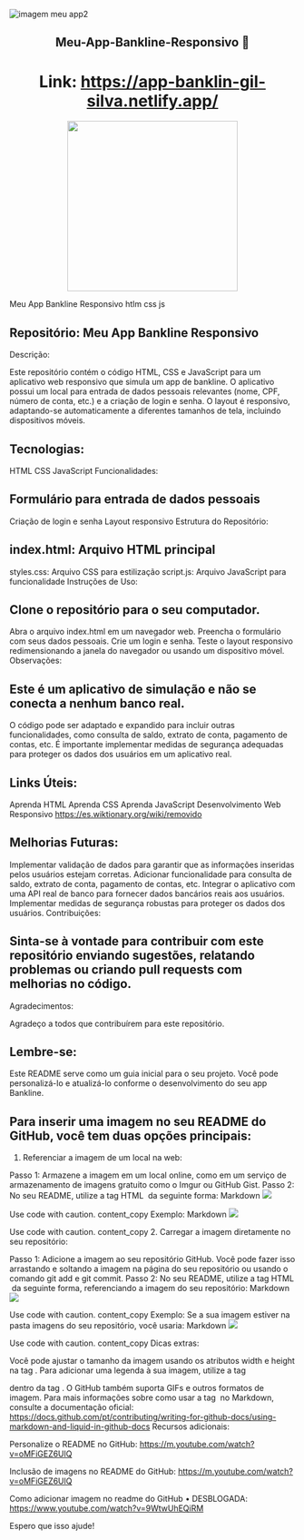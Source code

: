![imagem meu app2](https://github.com/Giljared/Meu-App-Bankline-Responsivo/assets/64940515/447e96a5-c036-4696-9775-923f3157c7f5)


<span align="center">

##  Meu-App-Bankline-Responsivo 👋 
# Link: https://app-banklin-gil-silva.netlify.app/

</span>

<div align="center">
<img src="https://github.com/Giljared/Meu-App-Bankline-Responsivo/assets/64940515/ca6c1d64-2b81-456b-82cd-b5b7f8fdf057" width="300px"/>
</div>


Meu App Bankline Responsivo htlm css js
## Repositório: Meu App Bankline Responsivo
Descrição:

Este repositório contém o código HTML, CSS e JavaScript para um aplicativo web responsivo que simula um app de bankline. O aplicativo possui um local para entrada de dados pessoais relevantes (nome, CPF, número de conta, etc.) e a criação de login e senha. O layout é responsivo, adaptando-se automaticamente a diferentes tamanhos de tela, incluindo dispositivos móveis.

## Tecnologias:

HTML
CSS
JavaScript
Funcionalidades:

## Formulário para entrada de dados pessoais
Criação de login e senha
Layout responsivo
Estrutura do Repositório:

## index.html: Arquivo HTML principal
styles.css: Arquivo CSS para estilização
script.js: Arquivo JavaScript para funcionalidade
Instruções de Uso:

## Clone o repositório para o seu computador.
Abra o arquivo index.html em um navegador web.
Preencha o formulário com seus dados pessoais.
Crie um login e senha.
Teste o layout responsivo redimensionando a janela do navegador ou usando um dispositivo móvel.
Observações:

## Este é um aplicativo de simulação e não se conecta a nenhum banco real.
O código pode ser adaptado e expandido para incluir outras funcionalidades, como consulta de saldo, extrato de conta, pagamento de contas, etc.
É importante implementar medidas de segurança adequadas para proteger os dados dos usuários em um aplicativo real.
## Links Úteis:

Aprenda HTML
Aprenda CSS
Aprenda JavaScript
Desenvolvimento Web Responsivo https://es.wiktionary.org/wiki/removido
## Melhorias Futuras:

Implementar validação de dados para garantir que as informações inseridas pelos usuários estejam corretas.
Adicionar funcionalidade para consulta de saldo, extrato de conta, pagamento de contas, etc.
Integrar o aplicativo com uma API real de banco para fornecer dados bancários reais aos usuários.
Implementar medidas de segurança robustas para proteger os dados dos usuários.
Contribuições:

## Sinta-se à vontade para contribuir com este repositório enviando sugestões, relatando problemas ou criando pull requests com melhorias no código.

Agradecimentos:

Agradeço a todos que contribuírem para este repositório.

## Lembre-se:

Este README serve como um guia inicial para o seu projeto. Você pode personalizá-lo e atualizá-lo conforme o desenvolvimento do seu app Bankline.



## Para inserir uma imagem no seu README do GitHub, você tem duas opções principais:

1. Referenciar a imagem de um local na web:

Passo 1: Armazene a imagem em um local online, como em um serviço de armazenamento de imagens gratuito como o Imgur ou GitHub Gist.
Passo 2: No seu README, utilize a tag HTML <img> da seguinte forma:
Markdown
<img src="https://www.instagram.com/dareal_image/?hl=en">

Use code with caution.
content_copy
Exemplo:
Markdown
<img src="https://i.imgur.com/exemplo.png">

Use code with caution.
content_copy
2. Carregar a imagem diretamente no seu repositório:

Passo 1: Adicione a imagem ao seu repositório GitHub. Você pode fazer isso arrastando e soltando a imagem na página do seu repositório ou usando o comando git add e git commit.
Passo 2: No seu README, utilize a tag HTML <img> da seguinte forma, referenciando a imagem do seu repositório:
Markdown
<img src="[caminho da imagem no repositório]">

Use code with caution.
content_copy
Exemplo: Se a sua imagem estiver na pasta imagens do seu repositório, você usaria:
Markdown
<img src="imagens/exemplo.png">

Use code with caution.
content_copy
Dicas extras:

Você pode ajustar o tamanho da imagem usando os atributos width e height na tag <img>.
Para adicionar uma legenda à sua imagem, utilize a tag <figcaption> dentro da tag <img>.
O GitHub também suporta GIFs e outros formatos de imagem.
Para mais informações sobre como usar a tag <img> no Markdown, consulte a documentação oficial: https://docs.github.com/pt/contributing/writing-for-github-docs/using-markdown-and-liquid-in-github-docs
Recursos adicionais:

Personalize o README no GitHub: https://m.youtube.com/watch?v=oMFiGEZ6UlQ

Inclusão de imagens no README do GitHub: https://m.youtube.com/watch?v=oMFiGEZ6UlQ

Como adicionar imagem no readme do GitHub • DESBLOGADA: https://www.youtube.com/watch?v=9WtwUhEQiRM

Espero que isso ajude!




